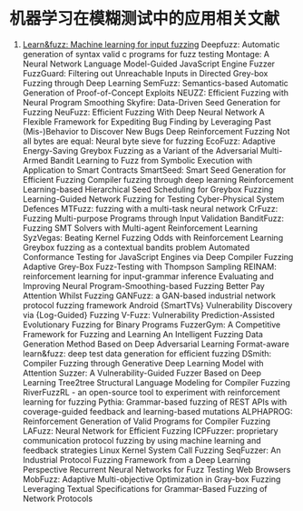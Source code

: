 # 机器学习在模糊测试中的应用相关文献

1. [Learn&fuzz: Machine learning for input fuzzing](https://arxiv.org/abs/1701.07232)
Deepfuzz: Automatic generation of syntax valid c programs for fuzz testing
Montage: A Neural Network Language Model-Guided JavaScript Engine Fuzzer
FuzzGuard: Filtering out Unreachable Inputs in Directed Grey-box Fuzzing through Deep Learning
SemFuzz: Semantics-based Automatic Generation of Proof-of-Concept Exploits
NEUZZ: Efficient Fuzzing with Neural Program Smoothing
Skyfire: Data-Driven Seed Generation for Fuzzing
NeuFuzz: Efficient Fuzzing With Deep Neural Network
A Flexible Framework for Expediting Bug Finding by Leveraging Past (Mis-)Behavior to Discover New Bugs
Deep Reinforcement Fuzzing
Not all bytes are equal: Neural byte sieve for fuzzing
EcoFuzz: Adaptive Energy-Saving Greybox Fuzzing as a Variant of the Adversarial Multi-Armed Bandit
Learning to Fuzz from Symbolic Execution with Application to Smart Contracts
SmartSeed: Smart Seed Generation for Efficient Fuzzing
Compiler fuzzing through deep learning
Reinforcement Learning-based Hierarchical Seed Scheduling for Greybox Fuzzing
Learning-Guided Network Fuzzing for Testing Cyber-Physical System Defences
MTFuzz: fuzzing with a multi-task neural network
CrFuzz: Fuzzing Multi-purpose Programs through Input Validation
BanditFuzz: Fuzzing SMT Solvers with Multi-agent Reinforcement Learning
SyzVegas: Beating Kernel Fuzzing Odds with Reinforcement Learning
Greybox fuzzing as a contextual bandits problem
Automated Conformance Testing for JavaScript Engines via Deep Compiler Fuzzing
Adaptive Grey-Box Fuzz-Testing with Thompson Sampling
REINAM: reinforcement learning for input-grammar inference
Evaluating and Improving Neural Program-Smoothing-based Fuzzing
Better Pay Attention Whilst Fuzzing
GANFuzz: a GAN-based industrial network protocol fuzzing framework
Android {SmartTVs} Vulnerability Discovery via {Log-Guided} Fuzzing
V-Fuzz: Vulnerability Prediction-Assisted Evolutionary Fuzzing for Binary Programs
FuzzerGym: A Competitive Framework for Fuzzing and Learning
An Intelligent Fuzzing Data Generation Method Based on Deep Adversarial Learning
Format-aware learn&fuzz: deep test data generation for efficient fuzzing
DSmith: Compiler Fuzzing through Generative Deep Learning Model with Attention
Suzzer: A Vulnerability-Guided Fuzzer Based on Deep Learning
Tree2tree Structural Language Modeling for Compiler Fuzzing
RiverFuzzRL - an open-source tool to experiment with reinforcement learning for fuzzing
Pythia: Grammar-based fuzzing of REST APIs with coverage-guided feedback and learning-based mutations
ALPHAPROG: Reinforcement Generation of Valid Programs for Compiler Fuzzing
LAFuzz: Neural Network for Efficient Fuzzing
ICPFuzzer: proprietary communication protocol fuzzing by using machine learning and feedback strategies
Linux Kernel System Call Fuzzing
SeqFuzzer: An Industrial Protocol Fuzzing Framework from a Deep Learning Perspective
Recurrent Neural Networks for Fuzz Testing Web Browsers
MobFuzz: Adaptive Multi-objective Optimization in Gray-box Fuzzing
Leveraging Textual Specifications for Grammar-Based Fuzzing of Network Protocols
